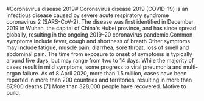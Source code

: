 #Coronavirus disease 2019#
Coronavirus disease 2019 (COVID-19) is an infectious disease caused by severe acute respiratory syndrome coronavirus 2 (SARS-CoV-2).
The disease was first identified in December 2019 in Wuhan, the capital of China's Hubei province, and has since spread globally, 
resulting in the ongoing 2019–20 coronavirus pandemic.Common symptoms include fever, cough and shortness of breath
Other symptoms may include fatigue, muscle pain, diarrhea, sore throat, loss of smell and abdominal pain.
The time from exposure to onset of symptoms is typically around five days, but may range from two to 14 days.
While the majority of cases result in mild symptoms, some progress to viral pneumonia and multi-organ failure.
As of 8 April 2020, more than 1.5 million, cases have been reported in more than 200 countries and territories,
resulting in more than 87,900 deaths.[7] More than 328,000 people have recovered.
Motive to build.


